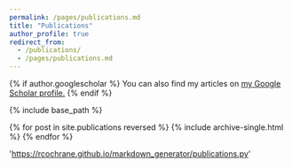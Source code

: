 ```yaml
---
permalink: /pages/publications.md
title: "Publications"
author_profile: true
redirect_from: 
  - /publications/
  - /pages/publications.md
---
```


{% if author.googlescholar %}
  You can also find my articles on <u><a href="{{author.googlescholar}}">my Google Scholar profile</a>.</u>
{% endif %}

{% include base_path %}

{% for post in site.publications reversed %}
  {% include archive-single.html %}
{% endfor %}

'https://rcochrane.github.io/markdown_generator/publications.py'
